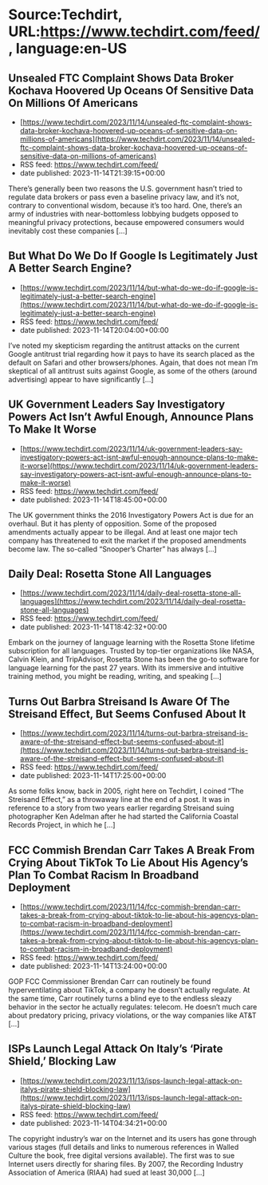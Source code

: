 # Source:Techdirt, URL:https://www.techdirt.com/feed/, language:en-US

## Unsealed FTC Complaint Shows Data Broker Kochava Hoovered Up Oceans Of Sensitive Data On Millions Of Americans
 - [https://www.techdirt.com/2023/11/14/unsealed-ftc-complaint-shows-data-broker-kochava-hoovered-up-oceans-of-sensitive-data-on-millions-of-americans](https://www.techdirt.com/2023/11/14/unsealed-ftc-complaint-shows-data-broker-kochava-hoovered-up-oceans-of-sensitive-data-on-millions-of-americans)
 - RSS feed: https://www.techdirt.com/feed/
 - date published: 2023-11-14T21:39:15+00:00

There&#8217;s generally been two reasons the U.S. government hasn&#8217;t tried to regulate data brokers or pass even a baseline privacy law, and it&#8217;s not, contrary to conventional wisdom, because it&#8217;s too hard. One, there&#8217;s an army of industries with near-bottomless lobbying budgets opposed to meaningful privacy protections, because empowered consumers would inevitably cost these companies [&#8230;]

## But What Do We Do If Google Is Legitimately Just A Better Search Engine?
 - [https://www.techdirt.com/2023/11/14/but-what-do-we-do-if-google-is-legitimately-just-a-better-search-engine](https://www.techdirt.com/2023/11/14/but-what-do-we-do-if-google-is-legitimately-just-a-better-search-engine)
 - RSS feed: https://www.techdirt.com/feed/
 - date published: 2023-11-14T20:04:00+00:00

I’ve noted my skepticism regarding the antitrust attacks on the current Google antitrust trial regarding how it pays to have its search placed as the default on Safari and other browsers/phones. Again, that does not mean I’m skeptical of all antitrust suits against Google, as some of the others (around advertising) appear to have significantly [&#8230;]

## UK Government Leaders Say Investigatory Powers Act Isn’t Awful Enough, Announce Plans To Make It Worse
 - [https://www.techdirt.com/2023/11/14/uk-government-leaders-say-investigatory-powers-act-isnt-awful-enough-announce-plans-to-make-it-worse](https://www.techdirt.com/2023/11/14/uk-government-leaders-say-investigatory-powers-act-isnt-awful-enough-announce-plans-to-make-it-worse)
 - RSS feed: https://www.techdirt.com/feed/
 - date published: 2023-11-14T18:45:00+00:00

The UK government thinks the 2016 Investigatory Powers Act is due for an overhaul. But it has plenty of opposition. Some of the proposed amendments actually appear to be illegal. And at least one major tech company has threatened to exit the market if the proposed amendments become law. The so-called &#8220;Snooper&#8217;s Charter&#8221; has always [&#8230;]

## Daily Deal: Rosetta Stone All Languages
 - [https://www.techdirt.com/2023/11/14/daily-deal-rosetta-stone-all-languages](https://www.techdirt.com/2023/11/14/daily-deal-rosetta-stone-all-languages)
 - RSS feed: https://www.techdirt.com/feed/
 - date published: 2023-11-14T18:42:32+00:00

Embark on the journey of language learning with the Rosetta Stone lifetime subscription for all languages. Trusted by top-tier organizations like NASA, Calvin Klein, and TripAdvisor, Rosetta Stone has been the go-to software for language learning for the past 27 years. With its immersive and intuitive training method, you might be reading, writing, and speaking [&#8230;]

## Turns Out Barbra Streisand Is Aware Of The Streisand Effect, But Seems Confused About It
 - [https://www.techdirt.com/2023/11/14/turns-out-barbra-streisand-is-aware-of-the-streisand-effect-but-seems-confused-about-it](https://www.techdirt.com/2023/11/14/turns-out-barbra-streisand-is-aware-of-the-streisand-effect-but-seems-confused-about-it)
 - RSS feed: https://www.techdirt.com/feed/
 - date published: 2023-11-14T17:25:00+00:00

As some folks know, back in 2005, right here on Techdirt, I coined “The Streisand Effect,” as a throwaway line at the end of a post. It was in reference to a story from two years earlier regarding Streisand suing photographer Ken Adelman after he had started the California Coastal Records Project, in which he [&#8230;]

## FCC Commish Brendan Carr Takes A Break From Crying About TikTok To Lie About His Agency’s Plan To Combat Racism In Broadband Deployment
 - [https://www.techdirt.com/2023/11/14/fcc-commish-brendan-carr-takes-a-break-from-crying-about-tiktok-to-lie-about-his-agencys-plan-to-combat-racism-in-broadband-deployment](https://www.techdirt.com/2023/11/14/fcc-commish-brendan-carr-takes-a-break-from-crying-about-tiktok-to-lie-about-his-agencys-plan-to-combat-racism-in-broadband-deployment)
 - RSS feed: https://www.techdirt.com/feed/
 - date published: 2023-11-14T13:24:00+00:00

GOP FCC Commissioner Brendan Carr can routinely be found hyperventilating about TikTok, a company he doesn&#8217;t actually regulate. At the same time, Carr routinely turns a blind eye to the endless sleazy behavior in the sector he actually regulates: telecom. He doesn&#8217;t much care about predatory pricing, privacy violations, or the way companies like AT&#38;T [&#8230;]

## ISPs Launch Legal Attack On Italy’s ‘Pirate Shield,’ Blocking Law
 - [https://www.techdirt.com/2023/11/13/isps-launch-legal-attack-on-italys-pirate-shield-blocking-law](https://www.techdirt.com/2023/11/13/isps-launch-legal-attack-on-italys-pirate-shield-blocking-law)
 - RSS feed: https://www.techdirt.com/feed/
 - date published: 2023-11-14T04:34:21+00:00

The copyright industry’s war on the Internet and its users has gone through various stages (full details and links to numerous references in Walled Culture the book,&#160;free digital versions available). The first was to sue Internet users directly for sharing files. By 2007, the Recording Industry Association of America (RIAA) had sued at least 30,000 [&#8230;]

